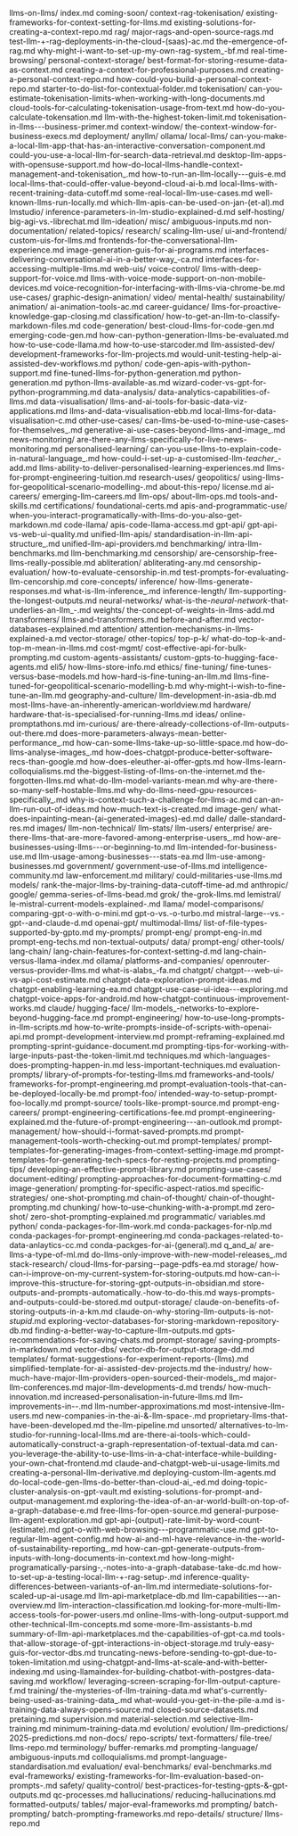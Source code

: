 llms-on-llms/
    index.md
    coming-soon/
    context-rag-tokenisation/
        existing-frameworks-for-context-setting-for-llms.md
        existing-solutions-for-creating-a-context-repo.md
        rag/
            major-rags-and-open-source-rags.md
            test-llm-+-rag-deployments-in-the-cloud-(saas)-ac.md
            the-emergence-of-rag.md
            why-might-i-want-to-set-up-my-own-rag-system_-bf.md
            real-time-browsing/
        personal-context-storage/
            best-format-for-storing-resume-data-as-context.md
            creating-a-context-for-professional-purposes.md
            creating-a-personal-context-repo.md
            how-could-you-build-a-personal-context-repo.md
            starter-to-do-list-for-contextual-folder.md
        tokenisation/
            can-you-estimate-tokenisation-limits-when-working-with-long-documents.md
            cloud-tools-for-calculating-tokenisation-usage-from-text.md
            how-do-you-calculate-tokensation.md
            llm-with-the-highest-token-limit.md
            tokenisation-in-llms---business-primer.md
        context-window/
            the-context-window-for-business-execs.md
    deployment/
        anyllm/
        ollama/
        local-llms/
            can-you-make-a-local-llm-app-that-has-an-interactive-conversation-component.md
            could-you-use-a-local-llm-for-search-data-retrieval.md
            desktop-llm-apps-with-opensuse-support.md
            how-do-local-llms-handle-context-management-and-tokenisation_.md
            how-to-run-an-llm-locally---guis-e.md
            local-llms-that-could-offer-value-beyond-cloud-ai-b.md
            local-llms-with-recent-training-data-cutoff.md
            some-real-local-llm-use-cases.md
            well-known-llms-run-locally.md
            which-llm-apis-can-be-used-on-jan-(et-al).md
            lmstudio/
                inference-parameters-in-lm-studio-explained-d.md
        self-hosting/
            big-agi-vs.-librechat.md
    llm-ideation/
    misc/
        ambiguous-inputs.md
    non-documentation/
    related-topics/
    research/
    scaling-llm-use/
    ui-and-frontend/
        custom-uis-for-llms.md
        frontends-for-the-conversational-llm-experience.md
        image-generation-guis-for-ai-programs.md
        interfaces-delivering-conversational-ai-in-a-better-way_-ca.md
        interfaces-for-accessing-multiple-llms.md
        web-uis/
        voice-control/
            llms-with-deep-support-for-voice.md
            llms-with-voice-mode-support-on-non-mobile-devices.md
            voice-recognition-for-interfacing-with-llms-via-chrome-be.md
    use-cases/
        graphic-design-animation/
        video/
        mental-health/
        sustainability/
        animation/
            ai-animation-tools-ac.md
        career-guidance/
            llms-for-proactive-knowledge-gap-closing.md
        classification/
            how-to-get-an-llm-to-classify-markdown-files.md
        code-generation/
            best-cloud-llms-for-code-gen.md
            emerging-code-gen.md
            how-can-python-generation-llms-be-evaluated.md
            how-to-use-code-llama.md
            how-to-use-starcoder.md
            llm-assisted-dev/
                development-frameworks-for-llm-projects.md
                would-unit-testing-help-ai-assisted-dev-workflows.md
            python/
                code-gen-apis-with-python-support.md
                fine-tuned-llms-for-python-generation.md
                python-generation.md
                python-llms-available-as.md
                wizard-coder-vs-gpt-for-python-programming.md
        data-analysis/
            data-analytics-capabilities-of-llms.md
        data-visualisation/
            llms-and-ai-tools-for-basic-data-viz-applications.md
            llms-and-data-visualisation-ebb.md
            local-llms-for-data-visualisation-c.md
        other-use-cases/
            can-llms-be-used-to-mine-use-cases-for-themselves_.md
            generative-ai-use-cases-beyond-llms-and-image_.md
            news-monitoring/
                are-there-any-llms-specifically-for-live-news-monitoring.md
        personalised-learning/
            can-you-use-llms-to-explain-code-in-natural-language_.md
            how-could-i-set-up-a-customised-llm-_teacher__-add.md
            llms-ability-to-deliver-personalised-learning-experiences.md
            llms-for-prompt-engineering-tuition.md
        research-uses/
            geopolitics/
                using-llms-for-geopolitical-scenario-modelling-.md
    about-this-repo/
        license.md
    ai-careers/
        emerging-llm-careers.md
        llm-ops/
            about-llm-ops.md
            tools-and-skills.md
        certifications/
            foundational-certs.md
    apis-and-programmatic-use/
        when-you-interact-programatically-with-llms-do-you-also-get-markdown.md
        code-llama/
            apis-code-llama-access.md
        gpt-api/
            gpt-api-vs-web-ui-quality.md
        unified-llm-apis/
            standardisation-in-llm-api-structure_.md
            unified-llm-api-providers.md
    benchmarking/
        intra-llm-benchmarks.md
        llm-benchmarking.md
    censorship/
        are-censorship-free-llms-really-possible.md
        abliteration/
            abliterating-any.md
        censorship-evaluation/
            how-to-evaluate-censorship-in.md
            test-prompts-for-evaluating-llm-cencorship.md
    core-concepts/
        inference/
            how-llms-generate-responses.md
            what-is-llm-inference_.md
            inference-length/
                llm-supporting-the-longest-outputs.md
        neural-networks/
            what-is-the-_neural-network_-that-underlies-an-llm_-.md
        weights/
            the-concept-of-weights-in-llms-add.md
        transformers/
            llms-and-transformers.md
            before-and-after.md
            vector-databases-explained.md
        attention/
            attention-mechanisms-in-llms-explained-a.md
        vector-storage/
        other-topics/
            top-p-k/
                what-do-top-k-and-top-m-mean-in-llms.md
    cost-mgmt/
        cost-effective-api-for-bulk-prompting.md
    custom-agents-assistants/
        custom-gpts-to-hugging-face-agents.md
    eli5/
        how-llms-store-info.md
    ethics/
    fine-tuning/
        fine-tunes-versus-base-models.md
        how-hard-is-fine-tuning-an-llm.md
        llms-fine-tuned-for-geopolitical-scenario-modelling-b.md
        why-might-i-wish-to-fine-tune-an-llm.md
    geography-and-culture/
        llm-development-in-asia-db.md
        most-llms-have-an-inherently-american-worldview.md
    hardware/
        hardware-that-is-specialised-for-running-llms.md
    ideas/
        online-promptathons.md
    im-curious/
        are-there-already-collections-of-llm-outputs-out-there.md
        does-more-parameters-always-mean-better-performance_.md
        how-can-some-llms-take-up-so-little-space.md
        how-do-llms-analyse-images_.md
        how-does-chatgpt-produce-better-software-recs-than-google.md
        how-does-eleuther-ai-offer-gpts.md
        how-llms-learn-colloquialisms.md
        the-biggest-listing-of-llms-on-the-internet.md
        the-forgotten-llms.md
        what-do-llm-model-variants-mean.md
        why-are-there-so-many-self-hostable-llms.md
        why-do-llms-need-gpu-resources-specifically_.md
        why-is-context-such-a-challenge-for-llms-ac.md
        can-an-llm-run-out-of-ideas.md
        how-much-text-is-created.md
    image-gen/
        what-does-inpainting-mean-(ai-generated-images)-ed.md
        dalle/
            dalle-standard-res.md
    images/
    llm-non-technical/
    llm-stats/
    llm-users/
        enterprise/
            are-there-llms-that-are-more-favored-among-enterprise-users_.md
            how-are-businesses-using-llms---or-beginning-to.md
            llm-intended-for-business-use.md
            llm-usage-among-businesses---stats-ea.md
            llm-use-among-businesses.md
        government/
            government-use-of-llms.md
            intelligence-community.md
            law-enforcement.md
        military/
            could-militaries-use-llms.md
    models/
        rank-the-major-llms-by-training-data-cutoff-time-ad.md
        anthropic/
        google/
            gemma-series-of-llms-bead.md
        grok/
            the-grok-llms.md
        lemistral/
            le-mistral-current-models-explained-.md
        llama/
        model-comparisons/
            comparing-gpt-o-with-o-mini.md
            gpt-o-vs.-o-turbo.md
            mistral-large--vs.-gpt--and-claude-d.md
        openai-gpt/
    multimodal-llms/
        list-of-file-types-supported-by-gpto.md
    my-prompts/
        prompt-eng/
            prompt-eng-in.md
            prompt-eng-techs.md
    non-textual-outputs/
        data/
            prompt-eng/
    other-tools/
        lang-chain/
            lang-chain-features-for-context-setting-d.md
            lang-chain-versus-llama-index.md
        ollama/
    platforms-and-companies/
        openrouter-versus-provider-llms.md
        what-is-alabs_-fa.md
        chatgpt/
            chatgpt---web-ui-vs-api-cost-estimate.md
            chatgpt-data-exploration-prompt-ideas.md
            chatgpt-enabling-learning-ea.md
            chatgpt-use-case-ui-idea---exploring.md
            chatgpt-voice-apps-for-android.md
            how-chatgpt-continuous-improvement-works.md
        claude/
        hugging-face/
            llm-models_-networks-to-explore-beyond-hugging-face.md
    prompt-engineering/
        how-to-use-long-prompts-in-llm-scripts.md
        how-to-write-prompts-inside-of-scripts-with-openai-api.md
        prompt-development-interview.md
        prompt-reframing-explained.md
        prompting-sprint-guidance-document.md
        prompting-tips-for-working-with-large-inputs-past-the-token-limit.md
        techniques.md
        which-languages-does-prompting-happen-in.md
        less-important-techniques.md
        evaluation-prompts/
            library-of-prompts-for-testing-llms.md
        frameworks-and-tools/
            frameworks-for-prompt-engineering.md
            prompt-evaluation-tools-that-can-be-deployed-locally-be.md
            prompt-foo/
                intended-way-to-setup-prompt-foo-locally.md
            prompt-source/
                tools-like-prompt-source.md
        prompt-eng-careers/
            prompt-engineering-certifications-fee.md
            prompt-engineering-explained.md
            the-future-of-prompt-engineering---an-outlook.md
        prompt-management/
            how-should-i-format-saved-prompts.md
            prompt-management-tools-worth-checking-out.md
        prompt-templates/
            prompt-templates-for-generating-images-from-context-setting-image.md
            prompt-templates-for-generating-tech-specs-for-resting-projects.md
        prompting-tips/
            developing-an-effective-prompt-library.md
        prompting-use-cases/
            document-editing/
                prompting-approaches-for-document-formatting-c.md
            image-generation/
                prompting-for-specific-aspect-ratios.md
        specific-strategies/
            one-shot-prompting.md
            chain-of-thought/
                chain-of-thought-prompting.md
            chunking/
                how-to-use-chunking-with-a-prompt.md
            zero-shot/
                zero-shot-prompting-explained.md
        programmatic/
            variables.md
    python/
        conda-packages-for-llm-work.md
        conda-packages-for-nlp.md
        conda-packages-for-prompt-engineering.md
        conda-packages-related-to-data-anlaytics-cc.md
        conda-packges-for-ai-(general).md
    q_and_a/
        are-llms-a-type-of-ml.md
        do-llms-only-improve-with-new-model-releases_.md
    stack-research/
        cloud-llms-for-parsing--page-pdfs-ea.md
    storage/
        how-can-i-improve-on-my-current-system-for-storing-outputs.md
        how-can-i-improve-this-structure-for-storing-gpt-outputs-in-obsidian.md
        store-outputs-and-prompts-automatically.-how-to-do-this.md
        ways-prompts-and-outputs-could-be-stored.md
        output-storage/
            claude-on-benefits-of-storing-outputs-in-a-km.md
            claude-on-why-storing-llm-outputs-is-not-_stupid_.md
            exploring-vector-databases-for-storing-markdown-repository-db.md
            finding-a-better-way-to-capture-llm-outputs.md
            gpts-recommendations-for-saving-chats.md
        prompt-storage/
            saving-prompts-in-markdown.md
        vector-dbs/
            vector-db-for-output-storage-dd.md
    templates/
        format-suggestions-for-experiment-reports-(llms).md
        simplified-template-for-ai-assisted-dev-projects.md
    the-industry/
        how-much-have-major-llm-providers-open-sourced-their-models_.md
        major-llm-conferences.md
        major-llm-developments-d.md
    trends/
        how-much-innovation.md
        increased-personalisation-in-future-llms.md
        llm-improvements-in--.md
        llm-number-approximations.md
        most-intensive-llm-users.md
        new-companies-in-the-ai-&-llm-space-.md
        proprietary-llms-that-have-been-developed.md
        the-llm-pipeline.md
    unsorted/
        alternatives-to-lm-studio-for-running-local-llms.md
        are-there-ai-tools-which-could-automatically-construct-a-graph-representation-of-textual-data.md
        can-you-leverage-the-ability-to-use-llms-in-a-chat-interface-while-building-your-own-chat-frontend.md
        claude-and-chatgpt-web-ui-usage-limits.md
        creating-a-personal-llm-derivative.md
        deploying-custom-llm-agents.md
        do-local-code-gen-llms-do-better-than-cloud-ai_-ed.md
        doing-topic-cluster-analysis-on-gpt-vault.md
        existing-solutions-for-prompt-and-output-management.md
        exploring-the-idea-of-an-ar-world-built-on-top-of-a-graph-database-e.md
        free-llms-for-open-source.md
        general-purpose-llm-agent-exploration.md
        gpt-api-(output)-rate-limit-by-word-count-(estimate).md
        gpt-o-with-web-browsing---programmatic-use.md
        gpt-to-regular-llm-agent-config.md
        how-ai-and-ml-have-relevance-in-the-world-of-sustainability-reporting_.md
        how-can-gpt-generate-outputs-from-inputs-with-long-documents-in-context.md
        how-long-might-programatically-parsing-,-notes-into-a-graph-database-take-dc.md
        how-to-set-up-a-testing-local-llm-+-rag-setup-.md
        inference-quality-differences-between-variants-of-an-llm.md
        intermediate-solutions-for-scaled-up-ai-usage.md
        llm-api-marketplace-db.md
        llm-capabilities---an-overview.md
        llm-interaction-classification.md
        looking-for-more-multi-llm-access-tools-for-power-users.md
        online-llms-with-long-output-support.md
        other-technical-llm-concepts.md
        some-more-llm-assistants-b.md
        summary-of-llm-api-marketplaces.md
        the-capabilities-of-gpt-ca.md
        tools-that-allow-storage-of-gpt-interactions-in-object-storage.md
        truly-easy-guis-for-vector-dbs.md
        truncating-news-before-sending-to-gpt-due-to-token-limitation.md
        using-chatgpt-and-llms-at-scale-and-with-better-indexing.md
        using-llamaindex-for-building-chatbot-with-postgres-data-saving.md
    workflow/
        leveraging-screen-scraping-for-llm-output-capture-f.md
    training/
        the-mysteries-of-llm-training-data.md
        what's-currently-being-used-as-training-data_.md
        what-would-you-get-in-the-pile-a.md
        is-training-data-always-opens-source.md
        closed-source-datasets.md
        pretaining.md
        supervision.md
        material-selection.md
        selective-llm-training.md
        minimum-training-data.md
        evolution/
    evolution/
        llm-predictions/
            2025-predictions.md
    non-docs/
        repo-scripts/
            text-formatters/
        file-tree/
            llms-repo.md
    terminology/
        buffer-remarks.md
    prompting-language/
        ambiguous-inputs.md
        colloquialisms.md
        prompt-language-standardisation.md
    evaluation/
        eval-benchmarks/
            eval-benchmarks.md
        eval-frameworks/
            existing-frameworks-for-llm-evaluation-based-on-prompts-.md
    safety/
    quality-control/
        best-practices-for-testing-gpts-&-gpt-outputs.md
        qc-processes.md
        hallucinations/
            reducing-hallucinations.md
    formatted-outputs/
        tables/
            major-eval-frameworks.md
    prompting/
        batch-prompting/
            batch-prompting-frameworks.md
    repo-details/
        structure/
            llms-repo.md
